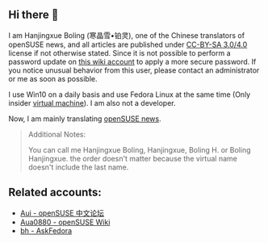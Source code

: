 ## Hi there 👋

I am Hanjingxue Boling (寒晶雪•铂灵), one of the Chinese translators of openSUSE news, and all articles are published under [CC-BY-SA 3.0/4.0](https://creativecommons.org/licenses/by-sa/4.0/) license if not otherwise stated. Since it is not possible to perform a password update on [this wiki account](https://zh.opensuse.org/User:Aua0880) to apply a more secure password. If you notice unusual behavior from this user, please contact an administrator or me as soon as possible.

I use Win10 on a daily basis and use Fedora Linux at the same time (Only insider [virtual machine](https://www.vmware.com/products/workstation-player/workstation-player-evaluation.html)). I am also not a developer.

Now, I am mainly translating [openSUSE news](https://suse.org.cn/).

>Additional Notes:
>
>You can call me Hanjingxue Boling, Hanjingxue, Boling H. or Boling Hanjingxue. the order doesn't matter because the virtual name doesn't include the last name.

## Related accounts:

- [Aui - openSUSE 中文论坛](https://forum.suse.org.cn/u/aui/summary)
- [Aua0880 - openSUSE Wiki](https://zh.opensuse.org/User:Aua0880)
- [bh - AskFedora](https://ask.fedoraproject.org/u/bh)
